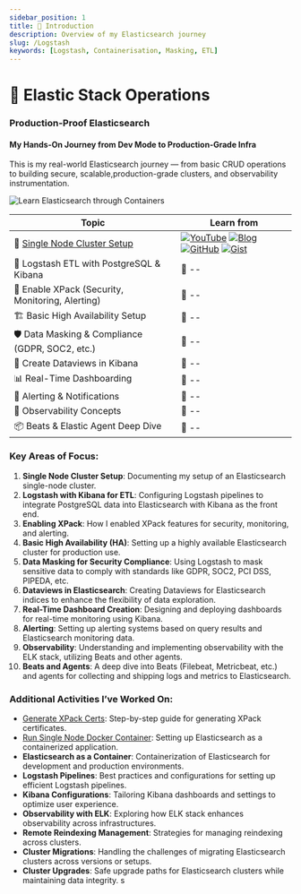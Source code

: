 ```yaml
---
sidebar_position: 1
title: 🫧 Introduction
description: Overview of my Elasticsearch journey
slug: /Logstash
keywords: [Logstash, Containerisation, Masking, ETL]
---
```

# 🫧 Elastic Stack Operations

### Production-Proof Elasticsearch
#### My Hands-On Journey from Dev Mode to Production-Grade Infra

This is my real-world Elasticsearch journey — from basic CRUD operations to building secure, scalable,production-grade clusters, and observability instrumentation.

![Learn Elasticsearch through Containers](../../../static/img/Elasticsearch-Through-Containers.svg)


| Topic  | Learn from |
|----|----|
|🔹 [Single Node Cluster Setup](./DeploySingleNodeElasticsearchContainer.md) |[![YouTube](https://img.shields.io/badge/YouTube-red?logo=youtube&logoColor=white&style=for-the-badge)](https://youtube.com/yourchannel) [![Blog](https://img.shields.io/badge/Blog-blue?logo=ghost&logoColor=white&style=for-the-badge)](https://yourblogdomain.com) [![GitHub](https://img.shields.io/badge/GitHub-black?logo=github&logoColor=white&style=for-the-badge)](https://github.com/yourusername/yourrepo) [![Gist](https://img.shields.io/badge/Gist-Activity-blue?logo=github&style=for-the-badge)](https://gist.github.com/yourusername) |
🔄 Logstash ETL with PostgreSQL & Kibana | 🔗 -- | 🔗 -- | View | Activity Log
🔐 Enable XPack (Security, Monitoring, Alerting) | 🔗 -- | 🔗 -- | WIP | Activity Log
🏗️ Basic High Availability Setup | 🔗 -- | 🔗 -- | WIP | Activity Log
🛡️ Data Masking & Compliance (GDPR, SOC2, etc.) | 🔗 -- | 🔗 -- | WIP | Activity Log
🧭 Create Dataviews in Kibana | 🔗 -- | 🔗 -- | WIP | Activity Log
📊 Real-Time Dashboarding | 🔗 -- | 🔗 -- | WIP | Activity Log
🚨 Alerting & Notifications | 🔗 -- | 🔗 -- | WIP | Activity Log
🔭 Observability Concepts | 🔗 -- | 🔗 -- | WIP | Activity Log
📦 Beats & Elastic Agent Deep Dive | 🔗 -- | 🔗 -- | WIP | Activity Log

### Key Areas of Focus:
1. **Single Node Cluster Setup**: Documenting my setup of an Elasticsearch single-node cluster.
2. **Logstash with Kibana for ETL**: Configuring Logstash pipelines to integrate PostgreSQL data into Elasticsearch with Kibana as the front end.
3. **Enabling XPack**: How I enabled XPack features for security, monitoring, and alerting.
4. **Basic High Availability (HA)**: Setting up a highly available Elasticsearch cluster for production use.
5. **Data Masking for Security Compliance**: Using Logstash to mask sensitive data to comply with standards like GDPR, SOC2, PCI DSS, PIPEDA, etc.
6. **Dataviews in Elasticsearch**: Creating Dataviews for Elasticsearch indices to enhance the flexibility of data exploration.
7. **Real-Time Dashboard Creation**: Designing and deploying dashboards for real-time monitoring using Kibana.
8. **Alerting**: Setting up alerting systems based on query results and Elasticsearch monitoring data.
9. **Observability**: Understanding and implementing observability with the ELK stack, utilizing Beats and other agents.
10. **Beats and Agents**: A deep dive into Beats (Filebeat, Metricbeat, etc.) and agents for collecting and shipping logs and metrics to Elasticsearch.

### Additional Activities I’ve Worked On:
- [Generate XPack Certs](./CertificateGenerator.md): Step-by-step guide for generating XPack certificates.
- [Run Single Node Docker Container](./SingleNodeDocker.md): Setting up Elasticsearch as a containerized application.
- **Elasticsearch as a Container**: Containerization of Elasticsearch for development and production environments.
- **Logstash Pipelines**: Best practices and configurations for setting up efficient Logstash pipelines.
- **Kibana Configurations**: Tailoring Kibana dashboards and settings to optimize user experience.
- **Observability with ELK**: Exploring how ELK stack enhances observability across infrastructures.
- **Remote Reindexing Management**: Strategies for managing reindexing across clusters.
- **Cluster Migrations**: Handling the challenges of migrating Elasticsearch clusters across versions or setups.
- **Cluster Upgrades**: Safe upgrade paths for Elasticsearch clusters while maintaining data integrity.
s